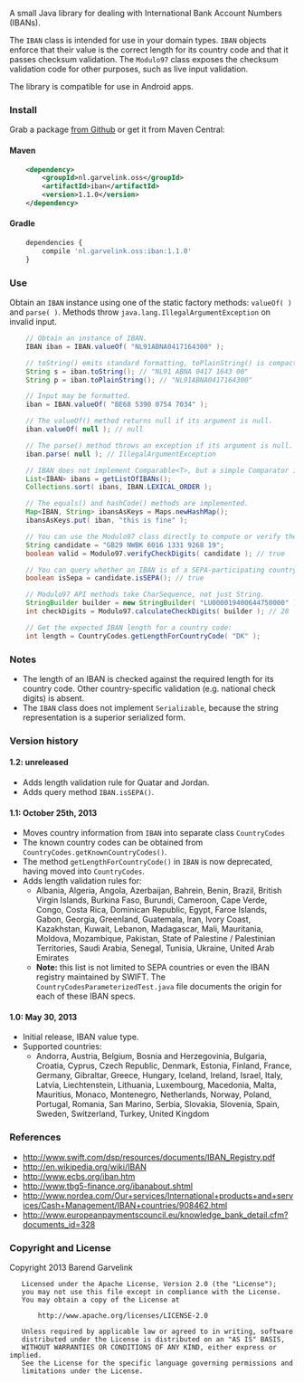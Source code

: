 A small Java library for dealing with International Bank Account Numbers (IBANs).

The `IBAN` class is intended for use in your domain types. `IBAN` objects enforce that their value is the correct length
for its country code and that it passes checksum validation. The `Modulo97` class exposes the checksum validation code
for other purposes, such as live input validation.

The library is compatible for use in Android apps.

### Install

Grab a package [from Github][download] or get it from Maven Central:

#### Maven

```xml
    <dependency>
        <groupId>nl.garvelink.oss</groupId>
        <artifactId>iban</artifactId>
        <version>1.1.0</version>
    </dependency>
```

#### Gradle

```javascript
    dependencies {
        compile 'nl.garvelink.oss:iban:1.1.0'
    }
```

[download]: https://github.com/barend/java-iban/releases

### Use

Obtain an `IBAN` instance using one of the static factory methods: `valueOf( )` and `parse( )`. Methods throw
`java.lang.IllegalArgumentException` on invalid input.

```java
    // Obtain an instance of IBAN.
    IBAN iban = IBAN.valueOf( "NL91ABNA0417164300" );

    // toString() emits standard formatting, toPlainString() is compact.
    String s = iban.toString(); // "NL91 ABNA 0417 1643 00"
    String p = iban.toPlainString(); // "NL91ABNA0417164300"

    // Input may be formatted.
    iban = IBAN.valueOf( "BE68 5390 0754 7034" );

    // The valueOf() method returns null if its argument is null.
    iban.valueOf( null ); // null

    // The parse() method throws an exception if its argument is null.
    iban.parse( null ); // IllegalArgumentException

    // IBAN does not implement Comparable<T>, but a simple Comparator is provided.
    List<IBAN> ibans = getListOfIBANs();
    Collections.sort( ibans, IBAN.LEXICAL_ORDER );

    // The equals() and hashCode() methods are implemented.
    Map<IBAN, String> ibansAsKeys = Maps.newHashMap();
    ibansAsKeys.put( iban, "this is fine" );

    // You can use the Modulo97 class directly to compute or verify the check digits on an input.
    String candidate = "GB29 NWBK 6016 1331 9268 19";
    boolean valid = Modulo97.verifyCheckDigits( candidate ); // true

    // You can query whether an IBAN is of a SEPA-participating country
    boolean isSepa = candidate.isSEPA(); // true

    // Modulo97 API methods take CharSequence, not just String.
    StringBuilder builder = new StringBuilder( "LU000019400644750000" );
    int checkDigits = Modulo97.calculateCheckDigits( builder ); // 28

    // Get the expected IBAN length for a country code:
    int length = CountryCodes.getLengthForCountryCode( "DK" );
```

### Notes

* The length of an IBAN is checked against the required length for its country code. Other country-specific
  validation (e.g. national check digits) is absent.
* The `IBAN` class does not implement `Serializable`, because the string representation is a superior serialized form.

### Version history

#### 1.2: unreleased

* Adds length validation rule for Quatar and Jordan.
* Adds query method `IBAN.isSEPA()`.

#### 1.1: October 25th, 2013

* Moves country information from `IBAN` into separate class `CountryCodes`
* The known country codes can be obtained from `CountryCodes.getKnownCountryCodes()`.
* The method `getLengthForCountryCode()` in `IBAN` is now deprecated, having moved into `CountryCodes`.
* Adds length validation rules for:
  * Albania, Algeria, Angola, Azerbaijan, Bahrein, Benin, Brazil, British Virgin Islands, Burkina Faso,
    Burundi, Cameroon, Cape Verde, Congo, Costa Rica, Dominican Republic, Egypt, Faroe Islands, Gabon,
    Georgia, Greenland, Guatemala, Iran, Ivory Coast, Kazakhstan, Kuwait, Lebanon, Madagascar, Mali,
    Mauritania, Moldova, Mozambique, Pakistan, State of Palestine / Palestinian Territories, Saudi Arabia,
    Senegal, Tunisia, Ukraine, United Arab Emirates
  * **Note:** this list is not limited to SEPA countries or even the IBAN registry maintained by SWIFT. The
    `CountryCodesParameterizedTest.java` file documents the origin for each of these IBAN specs.

#### 1.0: May 30, 2013

* Initial release, IBAN value type.
* Supported countries:
  * Andorra, Austria, Belgium, Bosnia and Herzegovinia, Bulgaria, Croatia, Cyprus, Czech Republic,
    Denmark, Estonia, Finland, France, Germany, Gibraltar, Greece, Hungary, Iceland, Ireland,
    Israel, Italy, Latvia, Liechtenstein, Lithuania, Luxembourg, Macedonia, Malta, Mauritius, Monaco,
    Montenegro, Netherlands, Norway, Poland, Portugal, Romania, San Marino, Serbia, Slovakia, Slovenia,
    Spain, Sweden, Switzerland, Turkey, United Kingdom

### References

 * http://www.swift.com/dsp/resources/documents/IBAN_Registry.pdf
 * http://en.wikipedia.org/wiki/IBAN
 * http://www.ecbs.org/iban.htm
 * http://www.tbg5-finance.org/ibanabout.shtml
 * http://www.nordea.com/Our+services/International+products+and+services/Cash+Management/IBAN+countries/908462.html
 * http://www.europeanpaymentscouncil.eu/knowledge_bank_detail.cfm?documents_id=328

### Copyright and License

Copyright 2013 Barend Garvelink

```none
   Licensed under the Apache License, Version 2.0 (the "License");
   you may not use this file except in compliance with the License.
   You may obtain a copy of the License at

       http://www.apache.org/licenses/LICENSE-2.0

   Unless required by applicable law or agreed to in writing, software
   distributed under the License is distributed on an "AS IS" BASIS,
   WITHOUT WARRANTIES OR CONDITIONS OF ANY KIND, either express or implied.
   See the License for the specific language governing permissions and
   limitations under the License.
```
